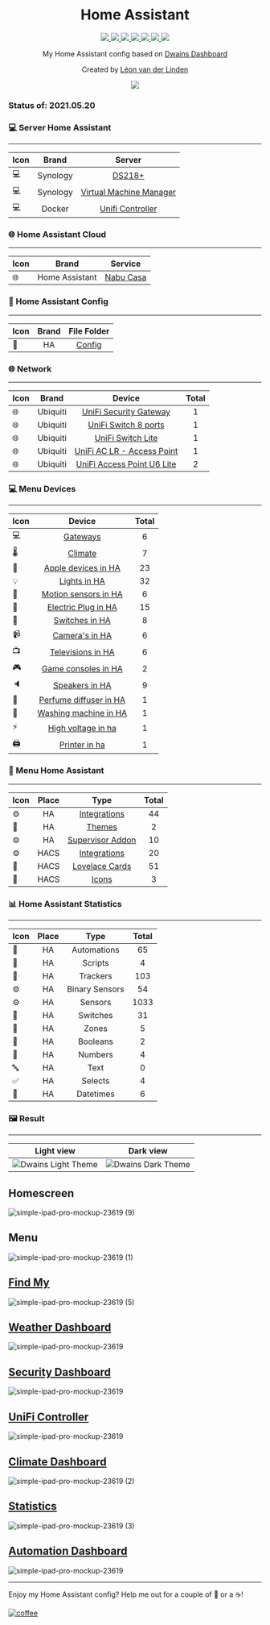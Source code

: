 
<h1 align="center">Home Assistant</h1> 


<p align="center">
    <a href="https://dwainscheeren.github.io/dwains-lovelace-dashboard/">
    <img src="https://img.shields.io/badge/Dwains%20Dashboard-Default-299ec2.svg" />
  </a>
  <a href="https://github.com/LRvdLinden/homeassistant-config">
    <img src="https://img.shields.io/github/v/release/LRvdLinden/homeassistant-config" />
  </a>
    <a href="https://github.com/LRvdLinden/">
    <img src="https://img.shields.io/github/followers/LRvdLinden?style=social" />
  </a>
    </a>
    <a href="https://github.com/LRvdLinden/homeassistant-config/stargazers">
    <img src="Ehttps://img.shields.io/github/stars/LRvdLinden/homeassistant-config.svg?style=plasticr" />
  </a>
      </a>
    <a href="https://github.com/LRvdLinden/homeassistant-config/commits">
    <img src="https://img.shields.io/github/last-commit/LRvdLinden/homeassistant-config.svg?style=plasticr" />
  </a>
      </a>
    <a href="https://github.com/home-assistant/home-assistant/releases/latest">
    <img src="https://img.shields.io/badge/Running%20Home%20Assistant-2021.5.5%20-darkblue" />
  </a>
     </a>
    <a href="https://discord.gg/7yt64uX">
    <img src="https://img.shields.io/discord/688401603811999885" />
  </a>
</p>


<p align="center">My Home Assistant config based on <a href=https://github.com/dwainscheeren/dwains-lovelace-dashboard>Dwains Dashboard</a></p>
<p align="center">Created by <a href="https://github.com/LRvdLinden">Léon van der Linden</a></p> 

<p align="center">
  <img src="https://user-images.githubusercontent.com/77990847/118013743-be84da80-b352-11eb-9ecf-da9f20d737e9.png" />
</p>




### Status of: 2021.05.20

### 💻 Server Home Assistant
---
| Icon | Brand | Server |
|------|:--------------:|:-------:|
| 💻 | Synology | [DS218+](https://www.coolblue.nl/share-product/794570?utm_medium=ios-app&utm_source=referral&utm_campaign=product-share) |
| 💻 | Synology | [Virtual Machine Manager](https://www.synology.com/nl-nl/dsm/feature/virtual_machine_manager) |
| 💻 | Docker | [Unifi Controller](https://hub.docker.com/r/linuxserver/unifi-controller) |


### 🌐 Home Assistant Cloud
---
| Icon | Brand | Service |
|------|:--------------:|:-------:|
| 🌐 | Home Assistant | [Nabu Casa](https://www.nabucasa.com) |


### 📂 Home Assistant Config
---
| Icon | Brand | File Folder |
|------|:--------------:|:-------:|
| 📂 | HA | [Config](https://github.com/LRvdLinden/homeassistant-config/tree/main/config) |


### 🌐  Network
---
| Icon | Brand | Device | Total |
|------|:--------------:|:-------:|:------:|
| 🌐 | Ubiquiti | [UniFi Security Gateway](https://unifi-network.ui.com/dreammachine) | 1 |
| 🌐 | Ubiquiti | [UniFi Switch 8 ports](https://www.bol.com/nl/p/ubiquiti-unifi-switch-fully-managed-netwerkswitch-8-poorten-60w/9200000073914232/?s2a=) | 1 |
| 🌐 | Ubiquiti | [UniFi Switch Lite](https://www.bol.com/nl/rnwy/account/order_details/1205688601#1588610974) | 1 |
| 🌐 | Ubiquiti | [UniFi AC LR - Access Point](https://www.bol.com/nl/p/ubiquiti-unifi-ac-lr-access-point/9200000050935298/?s2a=) | 1 |
| 🌐 | Ubiquiti | [UniFi Access Point U6 Lite](https://unifi-network.ui.com/wi-fi) | 2 |


### 💻 Menu Devices
---
| Icon | Device | Total |
|------|:--------------:|:------:|
| 💻 | [Gateways](https://github.com/LRvdLinden/homeassistant-config/blob/main/Docs/Devices.md#-gateways) | 6 |
| 🌡️ | [Climate](https://github.com/LRvdLinden/homeassistant-config/blob/main/Docs/Devices.md#-gateways-climate) | 7 |
| 📱 | [Apple devices in HA](https://github.com/LRvdLinden/homeassistant-config/tree/main/Docs/Devices.md#-apple-devices-in-ha) | 23 |
| 💡 | [Lights in HA](https://github.com/LRvdLinden/homeassistant-config/tree/main/Docs/Devices.md#lights-in-ha) | 32 |
| 🚶 | [Motion sensors in HA](https://github.com/LRvdLinden/homeassistant-config/tree/main/Docs/Devices.md#motion-sensors-in-ha) | 6 |
| 🔌 | [Electric Plug in HA](https://github.com/LRvdLinden/homeassistant-config/tree/main/Docs/Device.mds#-electric-plug-in-ha) | 15 |
| 🔘 | [Switches in HA](https://github.com/LRvdLinden/homeassistant-config/tree/main/Docs/Devices.md#-switches-in-ha) | 8 |
| 📹 | [Camera's in HA](https://github.com/LRvdLinden/homeassistant-config/tree/main/Docs/Devices.md#-cameras-in-ha) | 6 |
| 📺 | [Televisions in HA](https://github.com/LRvdLinden/homeassistant-config/blob/main/Docs/Devices.md#-televisions-in-ha) | 6 |
| 🎮 | [Game consoles in HA](https://github.com/LRvdLinden/homeassistant-config/blob/main/Docs/Devices.md#-game-consols-in-ha) | 2 |
| 🔈 | [Speakers in HA](https://github.com/LRvdLinden/homeassistant-config/tree/main/Docs/Devices.md#-speakers-in-ha) | 9 |
| 🌸 | [Perfume diffuser in HA](https://github.com/LRvdLinden/homeassistant-config/tree/main/Docs/Devices.md#-perfume-diffuser-in-ha) | 1 |
| 👕 | [Washing machine in HA](https://github.com/LRvdLinden/homeassistant-config/blob/main/Docs/Devices.md#-washing-machine-in-ha) | 1 |
| ⚡ | [High voltage in ha](https://github.com/LRvdLinden/homeassistant-config/blob/main/Docs/Devices.md#-high-voltage-in-ha) | 1 | 
| 🖨 | [Printer in ha](https://github.com/LRvdLinden/homeassistant-config/blob/main/Docs/Devices.md#-printer-in-ha) | 1 | 

### 🎨 Menu Home Assistant
---
| Icon | Place | Type | Total |
|------|:-------:|:--------------:|:------:|
| ⚙ | HA | [Integrations](https://github.com/LRvdLinden/homeassistant-config/blob/main/Docs/HA.md#-home-assistant-integartions) | 44 |
| 🎨 | HA | [Themes](https://github.com/LRvdLinden/homeassistant-config/blob/main/Docs/HA.md#-themes-in-ha) | 2 |
| ⚙ | HA | [Supervisor Addon](https://github.com/LRvdLinden/homeassistant-config/blob/main/Docs/HA.md#-supervisor-addon) | 10 |
| ⚙ | HACS | [Integrations](https://github.com/LRvdLinden/homeassistant-config/blob/main/Docs/HA.md#-hacs-integartions) | 20 |
| 📇 | HACS | [Lovelace Cards](https://github.com/LRvdLinden/homeassistant-config/blob/main/Docs/HA.md#-hacs-lovelace-cards) | 51 |
| 🎨 | HACS | [Icons](https://github.com/LRvdLinden/homeassistant-config/blob/main/Docs/HA.md#-hacs-icons) | 3 |


### 📊 Home Assistant Statistics
---
| Icon | Place | Type | Total |
|------|:-------:|:--------------:|:------:|
| 🔄 | HA | Automations | 65 |
| 📃 | HA | Scripts | 4 |
| 📍 | HA | Trackers | 103 | 
| ⚙ | HA | Binary Sensors | 54 |
| ⚙ | HA | Sensors | 1033 |
| 🔘 | HA | Switches | 31 |
| 📍 | HA | Zones | 5 | 
| 🔘 | HA | Booleans | 2 |
| 🔢 | HA | Numbers | 4 |
| 🔤 | HA | Text | 0 |
| ✅ | HA | Selects | 4 |
| 📆 | HA | Datetimes | 6 |


### 🖼️ Result
---

| **Light view** | **Dark view** | 
| ----------- | ----------  | 
| ![Dwains Light Theme](https://user-images.githubusercontent.com/77990847/118010920-bf683d00-b34f-11eb-8f6d-776989c05a2f.png) | ![Dwains Dark Theme](https://user-images.githubusercontent.com/77990847/118010912-becfa680-b34f-11eb-88ec-f2b5d6be2e5a.png) | 


## Homescreen
![simple-ipad-pro-mockup-23619 (9)](https://user-images.githubusercontent.com/77990847/118013350-50d8ae80-b352-11eb-9655-dd7f839584e0.png)

## Menu
![simple-ipad-pro-mockup-23619 (1)](https://user-images.githubusercontent.com/77990847/117962343-68e30a80-b31f-11eb-9d03-49643739c510.png)

## [Find My](https://github.com/LRvdLinden/find_my_dd_addon)
![simple-ipad-pro-mockup-23619 (5)](https://user-images.githubusercontent.com/77990847/117984419-1f52e980-b338-11eb-90d6-0432b736868e.png)

## [Weather Dashboard](https://github.com/LRvdLinden/weather_dd_addon)
![simple-ipad-pro-mockup-23619](https://user-images.githubusercontent.com/77990847/118019312-21797000-b359-11eb-8723-c4c2e49f4e7b.png)

## [Security Dashboard](https://github.com/LRvdLinden/security_dashboard_dd_addon)
![simple-ipad-pro-mockup-23619](https://user-images.githubusercontent.com/77990847/118345736-c8ffc980-b536-11eb-9278-39a1bc62f136.png)

## [UniFi Controller](https://github.com/LRvdLinden/unifi_dashboard_dd_addon)
![simple-ipad-pro-mockup-23619](https://user-images.githubusercontent.com/77990847/118368447-66441780-b5a2-11eb-8843-f83f77290ccc.png)

## [Climate Dashboard](https://github.com/LRvdLinden/climate_dashboard_dd_addon)
![simple-ipad-pro-mockup-23619 (2)](https://user-images.githubusercontent.com/77990847/117962344-68e30a80-b31f-11eb-9238-82684bc460bb.png)

## [Statistics](https://github.com/LRvdLinden/homeassistant-config/blob/main/config/dwains-dashboard/addons/more_page/statistics/page.yaml)
![simple-ipad-pro-mockup-23619 (3)](https://user-images.githubusercontent.com/77990847/117962345-697ba100-b31f-11eb-9c46-9ed596296fef.png)

## [Automation Dashboard](https://github.com/LRvdLinden/automations_dd_addon)
![simple-ipad-pro-mockup-23619](https://user-images.githubusercontent.com/77990847/118323454-f5005800-b500-11eb-9f28-b360c9464fcf.png)







---
Enjoy my Home Assistant config? Help me out for a couple of :beers: or a :coffee:!

[![coffee](https://www.buymeacoffee.com/assets/img/custom_images/black_img.png)](https://www.buymeacoffee.com/LRvdLinden)

